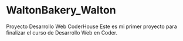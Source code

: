 # WaltonBakery_Walton
Proyecto Desarrollo Web CoderHouse
Este es mi primer proyecto para finalizar el curso de Desarrollo Web en Coder.
